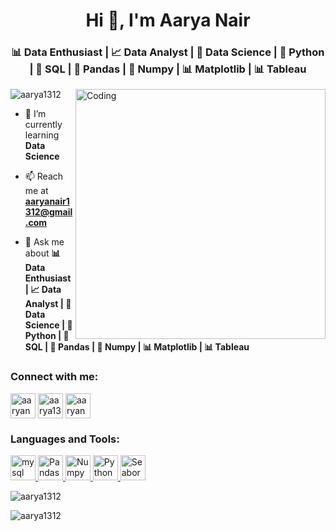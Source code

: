 <h1 align="center">Hi 👋, I'm Aarya Nair</h1>
<h3 align="center">📊 Data Enthusiast | 📈 Data Analyst | 🧬 Data Science | 🐍 Python | 💾 SQL | 🐼 Pandas | 🧮 Numpy | 📊 Matplotlib | 📊 Tableau</h3>

<img align="right" alt="Coding" width="400" src="https://cdn.dribbble.com/users/2704414/screenshots/7466903/media/b08ab576316bd4582fef189f471cd9e5.gif">

<p align="left"> <img src="https://komarev.com/ghpvc/?username=aarya1312&label=Profile%20views&color=0e75b6&style=flat" alt="aarya1312" /> </p>

- 🌱 I’m currently learning **Data Science**

- 📫 Reach me at **aaryanair1312@gmail.com**

- 💬 Ask me about **📊 Data Enthusiast | 📈 Data Analyst | 🧬 Data Science | 🐍 Python | 💾 SQL | 🐼 Pandas | 🧮 Numpy | 📊 Matplotlib | 📊 Tableau**

<h3 align="left">Connect with me:</h3>
<p align="left">
<a href="https://linkedin.com/in/aaryanair13" target="blank"><img align="center" src="https://img.icons8.com/color/48/linkedin.png" alt="aaryanair13" height="40" width="40" /></a>
<a href="https://github.com/aarya1312" target="blank"><img align="center" src="https://img.icons8.com/sf-black-filled/64/FFFFFF/github.png" alt="aarya1312" height="40" width="40" /></a>
<a href="#" target="blank"><img align="center" src="https://img.icons8.com/fluency/48/gmail-new.png" alt="aaryanair1312@gmail.com" height="40" width="40" /></a>
</p>

<h3 align="left">Languages and Tools:</h3>
<p align="left"> 
    <a href="#" target="_blank" rel="noreferrer"> 
        <img src="https://img.icons8.com/color/48/mysql-logo.png" 
        alt="mysql" width="40" height="40"/> 
    </a> 
    <a href="#" target="_blank" rel="noreferrer"> 
        <img src="https://img.icons8.com/color/48/pandas.png" 
        alt="Pandas" width="40" height="40"/> 
    </a> 
    <a href="#" target="_blank" rel="noreferrer"> 
        <img src="https://img.icons8.com/color/48/numpy.png" 
        alt="Numpy" width="40" height="40"/> 
    </a> 
    <a href="#" target="_blank" rel="noreferrer"> 
        <img src="https://img.icons8.com/color/48/python--v1.png" 
        alt="Python" width="40" height="40"/> 
    </a> 
    <a href="#" target="_blank" rel="noreferrer"> 
        <img src="https://seaborn.pydata.org/_images/logo-mark-lightbg.svg" 
        alt="Seaborn" width="40" height="40"/> 
    </a> 
</p>

<p><img align="center" src="https://github-readme-stats.vercel.app/api/top-langs?username=aarya1312&show_icons=true&locale=en&layout=compact" alt="aarya1312" /></p>

<p><img align="center" src="https://github-readme-streak-stats.herokuapp.com/?user=aarya1312&" alt="aarya1312" /></p>
